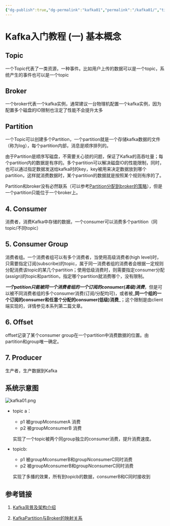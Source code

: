 ```yaml
---
{"dg-publish":true,"dg-permalink":"kafka01","permalink":"/kafka01/","title":"Kafka入门教程 (一) 基本概念","tags":["Kafka"]}
---
```



# Kafka入门教程 (一) 基本概念

## Topic

一个Topic代表了一类资源，一种事件。比如用户上传的数据可以是一个topic，系统产生的事件也可以是一个topic

## Broker

一个broker代表一个kafka实例，通常建议一台物理机配置一个kafka实例，因为配置多个磁盘的IO限制也注定了性能不会提升太多

## Partition

一个Topic可以创建多个Partition，一个partition就是一个存储kafka数据的文件（称为log），每个partition内部，消息是顺序排列的。

由于Partition是顺序写磁盘，不需要关心锁的问题，保证了Kafka的高吞吐量；每个partition内的数据是有序的。多个partition可以解决磁盘IO的性能限制，同时，也可以通过指定数据发送给kafka时的key，key被用来决定数据放到哪个partition，这样就消费数据时，某个partition的数据就是按照某个规则有序的了。

Partition和broker没有必然联系（可以参考[Partition分配到broker的策略](https://www.jianshu.com/p/5c4a915843a4)），但是一个partition只能位于一个broker上。

## 4. Consumer

消费者，消费Kafka中存储的数据，一个consumer可以消费多个partition（同topic/不同topic）

## 5. Consumer Group

消费者组。一个消费者组可以有多个消费者，当使用高级消费者(high level)时，只需要指定订阅(subscribe)的topic，属于同一消费者组的消费者会根据一定规则分配消费该topic的某几个partition；使用低级消费时，则需要指定consumer分配(assign)的topic和partition，指定哪个partition就消费哪个，没有限制。

_**一个patition只能被同一个消费者组的一个订阅的consumer(高级)消费**_，但是可以被不同消费者组的多个consumer消费(订阅/分配均可)，或者被_**同一个组的一个订阅的consumer和任意个分配的consumer(低级)消费**_；这个限制是由client端实现的，详情参见本系列第二篇文章。

## 6. Offset

offset记录了某个consumer group在一个partition中消费数据的位置。由partition和group唯一确定。

## 7. Producer

生产者，生产数据到Kafka

## 系统示意图

![kafka01.png](https://s3.665210.xyz/pictures/Notion/programmer/kafka01.png)

- topic a：
    
    - p1 被groupMconsumerA 消费
    - p2 被groupMconsumerB 消费
    

    实现了一个topic被两个同group独立的consumer消费，提升消费速度。

    
- topicb:
    
    - p1 被groupMconsumerB和groupNconsumerC同时消费
    - p2 被groupMconsumerB和groupNconsumerC同时消费
    

    实现了多播的效果，所有到topicb的数据，consumerB和C同时接收到

    

## 参考链接

1. [Kafka背景及架构介绍](http://www.infoq.com/cn/articles/kafka-analysis-part-1)

2. [KafkaPartition与Broker的映射关系](https://www.jianshu.com/p/5c4a915843a4)
